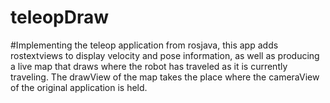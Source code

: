 # teleopDraw
#Implementing the teleop application from rosjava, this app adds rostextviews to display velocity and pose information, as well as producing a live map that draws where the robot has traveled as it is currently traveling.  The drawView of the map takes the place where the cameraView of the original application is held.
